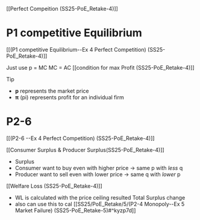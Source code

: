 [[Perfect Compeition (SS25-PoE_Retake-4)]]


# P1 competitive Equilibrium
[[(P1 competitive Equilibrium--Ex 4 Perfect Competition) (SS25-PoE_Retake-4)]]


Just use p = MC
MC = AC [[condition for max Profit (SS25-PoE_Retake-4)]]


>[!tip]
>- **p** represents the market price
>- **π** (pi) represents profit for an individual firm

# P2-6 

[[(P2-6 --Ex 4 Perfect Competition) (SS25-PoE_Retake-4)]]

[[Consumer Surplus & Producer Surplus(SS25-PoE_Retake-4)]]

- Surplus
- Consumer want to buy even with higher price → same p with *less* q
- Producer want to sell even with lower price → same q with *lower* p

[[Welfare Loss (SS25-PoE_Retake-4)]]
- WL is calculated with the price ceiling resulted Total Surplus change
- also can use this to cal [[SS25/PoE_Retake/5/(P2-4 Monopoly--Ex 5 Market Failure) (SS25-PoE_Retake-5)#^kyzp7d]]